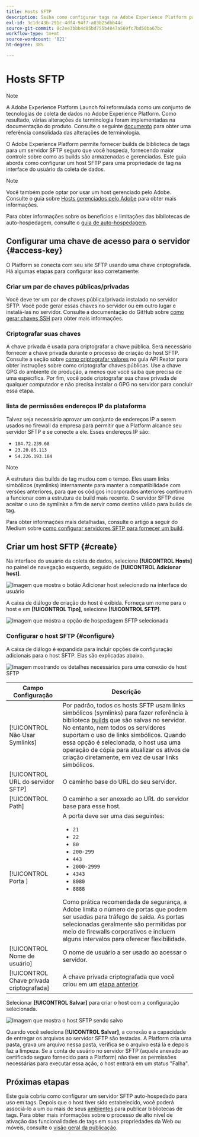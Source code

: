 ```yaml
---
title: Hosts SFTP
description: Saiba como configurar tags na Adobe Experience Platform para fornecer builds de biblioteca a um servidor SFTP seguro e auto-hospedado.
exl-id: 3c1dc43b-291c-4df4-94f7-a03b25dbb44c
source-git-commit: 0c2ee3bbb4d85bd755b4847a509fc7bd50ba67bc
workflow-type: tm+mt
source-wordcount: '821'
ht-degree: 38%

---
```


# Hosts SFTP

>[!NOTE]
>
>A Adobe Experience Platform Launch foi reformulada como um conjunto de tecnologias de coleta de dados no Adobe Experience Platform. Como resultado, várias alterações de terminologia foram implementadas na documentação do produto. Consulte o seguinte [documento](../../../term-updates.md) para obter uma referência consolidada das alterações de terminologia.

O Adobe Experience Platform permite fornecer builds de biblioteca de tags para um servidor SFTP seguro que você hospeda, fornecendo maior controle sobre como as builds são armazenadas e gerenciadas. Este guia aborda como configurar um host SFTP para uma propriedade de tag na interface do usuário da coleta de dados.

>[!NOTE]
>
>Você também pode optar por usar um host gerenciado pelo Adobe. Consulte o guia sobre [Hosts gerenciados pelo Adobe](./managed-by-adobe-host.md) para obter mais informações.
>
>Para obter informações sobre os benefícios e limitações das bibliotecas de auto-hospedagem, consulte o [guia de auto-hospedagem](./self-hosting-libraries.md).

## Configurar uma chave de acesso para o servidor {#access-key}

O Platform se conecta com seu site SFTP usando uma chave criptografada. Há algumas etapas para configurar isso corretamente:

### Criar um par de chaves públicas/privadas

Você deve ter um par de chaves pública/privada instalado no servidor SFTP. Você pode gerar essas chaves no servidor ou em outro lugar e instalá-las no servidor. Consulte a documentação do GitHub sobre [como gerar chaves SSH](https://help.github.com/articles/generating-a-new-ssh-key-and-adding-it-to-the-ssh-agent/#generating-a-new-ssh-key) para obter mais informações.

### Criptografar suas chaves

A chave privada é usada para criptografar a chave pública. Será necessário fornecer a chave privada durante o processo de criação do host SFTP. Consulte a seção sobre [como criptografar valores](../../../api/guides/encrypting-values.md) no guia API Reator para obter instruções sobre como criptografar chaves públicas. Use a chave GPG do ambiente de produção, a menos que você saiba que precisa de uma específica. Por fim, você pode criptografar sua chave privada de qualquer computador e não precisa instalar o GPG no servidor para concluir essa etapa.

### lista de permissões endereços IP da plataforma

Talvez seja necessário aprovar um conjunto de endereços IP a serem usados no firewall da empresa para permitir que a Platform alcance seu servidor SFTP e se conecte a ele. Esses endereços IP são:

* `184.72.239.68`
* `23.20.85.113`
* `54.226.193.184`

>[!NOTE]
>
>A estrutura das builds de tag mudou com o tempo. Eles usam links simbólicos (symlinks) internamente para manter a compatibilidade com versões anteriores, para que os códigos incorporados anteriores continuem a funcionar com a estrutura de build mais recente. O servidor SFTP deve aceitar o uso de symlinks a fim de servir como destino válido para builds de tag.

Para obter informações mais detalhadas, consulte o artigo a seguir do Medium sobre [como configurar servidores SFTP para fornecer um build](https://medium.com/launch-by-adobe/configuring-an-sftp-server-for-use-with-adobe-launch-bc626027e5a6).

## Criar um host SFTP {#create}

Na interface do usuário da coleta de dados, selecione **[!UICONTROL Hosts]** no painel de navegação esquerdo, seguido de **[!UICONTROL Adicionar host]**.

![Imagem que mostra o botão Adicionar host selecionado na interface do usuário](../../../images/ui/publishing/sftp-hosts/add-host-button.png)

A caixa de diálogo de criação do host é exibida. Forneça um nome para o host e em **[!UICONTROL Tipo]**, selecione **[!UICONTROL SFTP]**.

![Imagem que mostra a opção de hospedagem SFTP selecionada](../../../images/ui/publishing/sftp-hosts/select-sftp.png)

### Configurar o host SFTP {#configure}

A caixa de diálogo é expandida para incluir opções de configuração adicionais para o host SFTP. Elas são explicadas abaixo.

![Imagem mostrando os detalhes necessários para uma conexão de host SFTP](../../../images/ui/publishing/sftp-hosts/host-details.png)

| Campo Configuração | Descrição |
| --- | --- |
| [!UICONTROL Não Usar Symlinks] | Por padrão, todos os hosts SFTP usam links simbólicos (symlinks) para fazer referência à biblioteca [builds](../builds.md) que são salvas no servidor. No entanto, nem todos os servidores suportam o uso de links simbólicos. Quando essa opção é selecionada, o host usa uma operação de cópia para atualizar os ativos de criação diretamente, em vez de usar links simbólicos. |
| [!UICONTROL URL do servidor SFTP] | O caminho base do URL do seu servidor. |
| [!UICONTROL Path] | O caminho a ser anexado ao URL do servidor base para esse host. |
| [!UICONTROL Porta ] | A porta deve ser uma das seguintes:<ul><li>`21`</li><li>`22`</li><li>`80`</li><li>`200-299`</li><li>`443`</li><li>`2000-2999`</li><li>`4343`</li><li>`8080`</li><li>`8888`</li></ul>Como prática recomendada de segurança, a Adobe limita o número de portas que podem ser usadas para tráfego de saída. As portas selecionadas geralmente são permitidas por meio de firewalls corporativos e incluem alguns intervalos para oferecer flexibilidade. |
| [!UICONTROL Nome de usuário] | O nome de usuário a ser usado ao acessar o servidor. |
| [!UICONTROL Chave privada criptografada] | A chave privada criptografada que você criou em um [etapa anterior](#access-key). |

Selecionar **[!UICONTROL Salvar]** para criar o host com a configuração selecionada.

![Imagem que mostra o host SFTP sendo salvo](../../../images/ui/publishing/sftp-hosts/save-host.png)

Quando você seleciona **[!UICONTROL Salvar]**, a conexão e a capacidade de entregar os arquivos ao servidor SFTP são testadas. A Platform cria uma pasta, grava um arquivo nessa pasta, verifica se o arquivo está lá e depois faz a limpeza. Se a conta de usuário no servidor SFTP (aquele anexado ao certificado seguro fornecido para a Platform) não tiver as permissões necessárias para executar essa ação, o host entrará em um status &quot;Falha&quot;.

## Próximas etapas

Este guia cobriu como configurar um servidor SFTP auto-hospedado para uso em tags. Depois que o host tiver sido estabelecido, você poderá associá-lo a um ou mais de seus [ambientes](../environments.md) para publicar bibliotecas de tags. Para obter mais informações sobre o processo de alto nível de ativação das funcionalidades de tags em suas propriedades da Web ou móveis, consulte o [visão geral da publicação](../overview.md).
